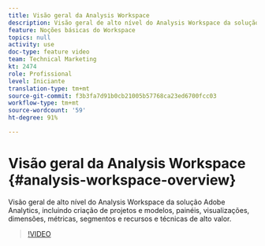 ```yaml
---
title: Visão geral da Analysis Workspace
description: Visão geral de alto nível do Analysis Workspace da solução Adobe Analytics, incluindo criação de projetos e modelos, painéis, visualizações, dimensões, métricas, segmentos e recursos e técnicas de alto valor.
feature: Noções básicas do Workspace
topics: null
activity: use
doc-type: feature video
team: Technical Marketing
kt: 2474
role: Profissional
level: Iniciante
translation-type: tm+mt
source-git-commit: f3b3fa7d91b0cb21005b57768ca23ed6700fcc03
workflow-type: tm+mt
source-wordcount: '59'
ht-degree: 91%

---
```



# Visão geral da Analysis Workspace {#analysis-workspace-overview}

Visão geral de alto nível do Analysis Workspace da solução Adobe Analytics, incluindo criação de projetos e modelos, painéis, visualizações, dimensões, métricas, segmentos e recursos e técnicas de alto valor.

>[!VIDEO](https://video.tv.adobe.com/v/26266/?quality=12)
